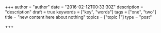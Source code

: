 +++
author = "author"
date = "2016-02-12T00:33:30Z"
description = "description"
draft = true
keywords = ["key", "words"]
tags = ["one", "two"]
title = "new content here about nothing"
topics = ["topic 1"]
type = "post"

+++

